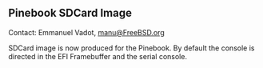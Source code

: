 ## Pinebook SDCard Image

Contact: Emmanuel Vadot, <manu@FreeBSD.org>

SDCard image is now produced for the Pinebook.
By default the console is directed in the EFI Framebuffer and the serial
console.
